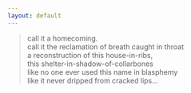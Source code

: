 ```yaml
---
layout:	default
---
```


> call it a homecoming. <br>
> call it the reclamation of breath caught in throat <br>
> a reconstruction of this house-in-ribs, <br>
> this shelter-in-shadow-of-collarbones <br>
> like no one ever used this name in blasphemy <br>
> like it never dripped from cracked lips...

